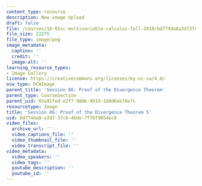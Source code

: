 ```yaml
---
content_type: resource
description: New image Upload
draft: false
file: /courses/18-02sc-multivariable-calculus-fall-2010/bd774da8a3d737cb46de7f70f9054ec8_MIT18_02SC_L29Brds_9.png
file_size: 22275
file_type: image/png
image_metadata:
  caption: ''
  credit: ''
  image-alt: ''
learning_resource_types:
- Image Gallery
license: https://creativecommons.org/licenses/by-nc-sa/4.0/
ocw_type: OCWImage
parent_title: 'Session 86: Proof of the Divergence Theorem'
parent_type: CourseSection
parent_uid: 03a91fed-e2f7-988b-991d-1ddd6eb70a7c
resourcetype: Image
title: 'Session 86: Proof of the Divergence Theorem 5'
uid: bd774da8-a3d7-37cb-46de-7f70f9054ec8
video_files:
  archive_url: ''
  video_captions_file: ''
  video_thumbnail_file: ''
  video_transcript_file: ''
video_metadata:
  video_speakers: ''
  video_tags: ''
  youtube_description: ''
  youtube_id: ''
---
```

